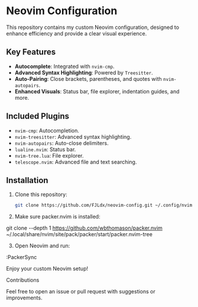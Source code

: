 # Neovim Configuration

This repository contains my custom Neovim configuration, designed to enhance efficiency and provide a clear visual experience.

## Key Features
- **Autocomplete**: Integrated with `nvim-cmp`.
- **Advanced Syntax Highlighting**: Powered by `Treesitter`.
- **Auto-Pairing**: Close brackets, parentheses, and quotes with `nvim-autopairs`.
- **Enhanced Visuals**: Status bar, file explorer, indentation guides, and more.

## Included Plugins
- `nvim-cmp`: Autocompletion.
- `nvim-treesitter`: Advanced syntax highlighting.
- `nvim-autopairs`: Auto-close delimiters.
- `lualine.nvim`: Status bar.
- `nvim-tree.lua`: File explorer.
- `telescope.nvim`: Advanced file and text searching.

## Installation
1. Clone this repository:
   ```bash
   git clone https://github.com/FJLdx/neovim-config.git ~/.config/nvim

2.	Make sure packer.nvim is installed:

git clone --depth 1 https://github.com/wbthomason/packer.nvim \
~/.local/share/nvim/site/pack/packer/start/packer.nvim-tree

3.	Open Neovim and run:

:PackerSync

Enjoy your custom Neovim setup!

Contributions

Feel free to open an issue or pull request with suggestions or improvements.
